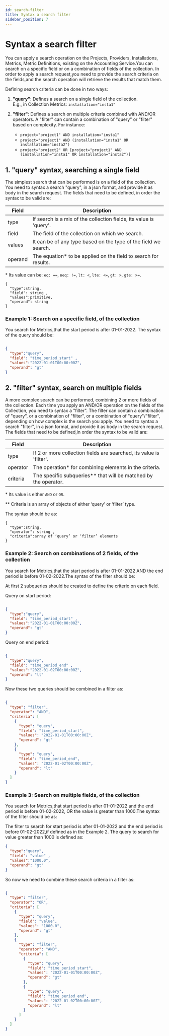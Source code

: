 ```yaml
---
id: search-filter
title: Syntax a search filter
sidebar_position: 7
---
```


# Syntax a search filter

You can apply a search operation on the Projects, Providers, Installations,
Metrics, Metric Definitions, existing on the Accounting Service.You can
search on a specific field or on a combination of fields of the collection.
In order to apply a search request,you need to provide the search criteria
on the fields,and the search operation will retrieve the results that match
them.

Defining search criteria can be done in two ways:

1. **"query"**: Defines a search on a single field of the collection.  
   E.g., in Collection Metrics: `installation="insta1"`

1. **"filter"**: Defines a search on multiple criteria combined with AND/OR
   operators. A "filter" can contain a combination of "query" or "filter"
   based on complexity. For instance:

   - `project="project1" AND installation="insta1"`
   - `project="project1" AND (installation="insta1" OR installation="insta2")`
   - `project="project2" OR [project="project1" AND (installation="insta1" OR installation="insta2")]`

## 1.  "query" syntax, searching a single field

The simplest search that can be performed is on a field of the collection.
You need to syntax a search "query", in a json format, and provide it as
body in the search request.
The fields that need to be defined, in order the syntax to be valid are:

| Field   | Description                                                       |
|---------|-------------------------------------------------------------------|
| type    | If search is a mix of the collection fields, its value is 'query'.|
| field   | The field of the collection on which we search.                   |
| values  | It can be of any type based on the type of the field we search.|
| operand | The equation* to be applied on the field to search for results. |

\* Its value can be: `eq: ==`, `neq: !=`, `lt: <`, `lte: <=`, `gt: >`,
`gte: >=`.

```
{
  "type":string,
  "field": string ,
  "values":primitive,
  "operand": string
}
```

### Example 1: Search on a specific field, of the collection

You search for Metrics,that the start period is after 01-01-2022. The syntax
of the query should be:

```json

{
  "type":"query",
  "field": "time_period_start" ,
  "values":"2022-01-01T00:00:00Z",
  "operand": "gt"  
}

```

## 2.  "filter" syntax, search on multiple fields

A more complex search can be performed, combining 2 or more fields of the
collection. Each time you apply an AND/OR operation on the fields of the
Collection, you need to syntax a "filter". The filter can contain a combination
of "query", or a combination of "filter", or a combination of "query"/"filter",
depending on how complex is the search you apply. You need to syntax a search
"filter", in a json format, and provide it as body in the search request.
The fields that need to be defined,in order the syntax to be valid are:

| Field     | Description                                                     |
|-----------|-----------------------------------------------------------------|
| type  | If 2 or more collection fields are searched, its value is 'filter'. |
| operator  | The operation* for combining elements in the criteria.|
| criteria  | The specific subqueries** that will be matched by the operator.|

\* Its value is either `AND` or `OR`.

\** Criteria is an array of objects of either ‘query’ or ‘filter’ type.

The syntax should be as:

```
{
  "type":string,
  "operator": string ,
  "criteria":array of ‘query’ or ‘filter’ elements
}

```

### Example 2: Search on combinations of 2 fields, of the collection

You search for Metrics,that the start period is after 01-01-2022 AND the end
period is before 01-02-2022.The syntax of the filter should be:

At first 2 subqueries should be created to define the criterio on each field.

Query on start period:

```json

{
  "type":"query",
  "field": "time_period_start" ,
  "values":"2022-01-01T00:00:00Z",
  "operand": "gt"  
}

```

Query on end period:

```json

{
  "type":"query",
  "field": "time_period_end" ,
  "values":"2022-01-02T00:00:00Z",
  "operand": "lt"  
}

```

Now these two queries should be combined in a filter as:

```json

{
  "type": "filter",
  "operator": "AND",
  "criteria": [
    {
      "type": "query",
      "field": "time_period_start",
      "values": "2022-01-01T00:00:00Z",
      "operand": "gt"
    },
    {
      "type": "query",
      "field": "time_period_end",
      "values": "2022-01-02T00:00:00Z",
      "operand": "lt"
    }
  ]
}

```

### Example 3: Search on multiple fields, of the collection

You search for Metrics,that start period is after 01-01-2022 and the end
period is before 01-02-2022, OR the value is greater than 1000.The syntax
of the filter should be as:

The filter to search for start period is after 01-01-2022 and the end period
is before 01-02-2022,if defined as in the Example 2.
The query to search for value greater than 1000 is defined as:

```json
{
  "type":"query",
  "field": "value" ,
  "values":"1000.0",
  "operand": "gt"  
}
```

So now we need to combine these search criteria in a filter as:

```json

{
  "type": "filter",
  "operator": "OR",
  "criteria": [
    {
      "type": "query",
      "field": "value",
      "values": "1000.0",
      "operand": "gt"
    },
    {
      "type": "filter",
      "operator": "AND",
      "criteria": [
        {
          "type": "query",
          "field": "time_period_start",
          "values": "2022-01-01T00:00:00Z",
          "operand": "gt"
        },
        {
          "type": "query",
          "field": "time_period_end",
          "values": "2022-01-02T00:00:00Z",
          "operand": "lt"
        }
      ]
    }
  ]
}

```
